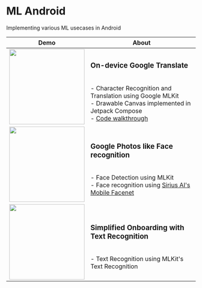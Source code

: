 # ML Android
 Implementing various ML usecases in Android
 
| **Demo** | **About** |
|--|--|
| <img src="https://github.com/surajsau/ML-Android/blob/main/screenshots/translate_app.gif" width="200"/> | <h3>On-device Google Translate</h3><br> - Character Recognition and Translation using Google MLKit<br>- Drawable Canvas implemented in Jetpack Compose<br>- [Code walkthrough](https://proandroiddev.com/on-device-google-translate-with-jetpack-compose-mlkit-7a48f5b11948) |
| <img src="https://github.com/surajsau/ML-Android/blob/main/screenshots/face.gif" width="200"/> | <h3>Google Photos like Face recognition</h3><br> - Face Detection using MLKit<br>- Face recognition using [Sirius AI's Mobile Facenet](https://github.com/sirius-ai/MobileFaceNet_TF)|
| <img src="https://github.com/surajsau/ML-Android/blob/main/screenshots/card_reader.gif" width="200"/> | <h3>Simplified Onboarding with Text Recognition</h3><br> - Text Recognition using MLKit's Text Recognition|
